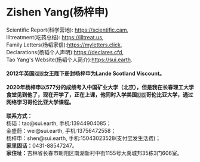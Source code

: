 # <strong>Zishen Yang(杨梓申)</strong>
<p>Scientific Report(科学营地): <a rel="noreferrer noopener" href="https://scientific.cam/" target="_blank">https://scientific.cam</a>,<br>Illtreatment(吃药总结): <a rel="noreferrer noopener" href="https://illtreat.us" target="_blank">https://illtreat.us</a>,<br>Family Letters(杨韬家信):<a rel="noreferrer noopener" href="https://myletters.click" target="_blank">https://myletters.click</a>,<br>Declarations(杨韬个人声明):<a rel="noreferrer noopener" href="https://declares.cfd" target="_blank">https://declares.cfd</a>,<br>Tao Yang's Website(杨韬个人简介):<a rel="noreferrer noopener" href="https://sui.earth" target="_blank">https://sui.earth</a>.<br><br><strong>2012年英国🇬🇧女王陛下册封杨梓申为Lande Scotland Viscount。</strong><br><br><strong>2020年杨梓申以577分的成绩考入中国矿业大学（北京），但是我在长春理工大学食堂见到他了，现在开学了，正在上课，他同时入学美国🇺🇸哥伦比亚大学，通过网络学习哥伦比亚大学课程。</strong><br><br><strong>联系方式：</strong><br>杨韬：tao@sui.earth, 手机:13944904085；<br>金盛蔚：wei@sui.earth, 手机:13756472558；<br>杨梓申：shen@sui.earth, 手机:15043023528(支付宝发生活费)；<br><strong>家里固话：</strong>0431-88547247。<br><strong>家住址：</strong>吉林省长春市朝阳区南湖新村中街1155号大禹城邦35栋3门606室。</p>
